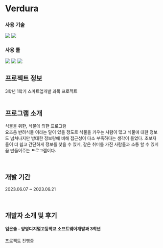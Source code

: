   <h1>Verdura</h1>
  <h3>사용 기술</h3>
  <div align="left">
    <img src="https://img.shields.io/badge/Dart-1E90FF?style=flat&logo=Dart&logoColor=white"/>
    <img src="https://img.shields.io/badge/Flutter-4169E1?style=flat&logo=Flutter&logoColor=white"/>
  </div>

  <h3>사용 툴</h3>
  <div align="left">
   <img src="https://img.shields.io/badge/AndroidStudio-3DDC84?style=flat&logo=AndroidStudio&logoColor=white"/>
   <img src="https://img.shields.io/badge/Git-F05032?style=flat&logo=Git&logoColor=white"/>
   <img src="https://img.shields.io/badge/GitHub-181717?style=flat&logo=GitHub&logoColor=white"/>
  </div>

  <h2>프로젝트 정보</h2>
  <span>3학년 1학기 스마트앱개발 과목 프로젝트</span><br/><br/>
  
   <h2>프로그램 소개</h2>
  <p>식물을 위한, 식물에 의한 프로그램<br>
    요즈음 반려식물 이라는 말이 있을 정도로 식물을 키우는 사람이 많고 식물에 대한 정보도 넘쳐나지만 방대한 정보량에 비해 접근성이 다소 부족하다는 생각이 들었다.
    초보자들이 더 쉽고 간단하게 정보를 찾을 수 있게, 같은 취미를 가진 사람들과 소통 할 수 있게끔 만들어주는 프로그램이다.
  </p>
<br/>
  <h2>개발 기간</h2>
<p>2023.06.07 ~ 2023.06.21</p>
<br/>

  <h2>개발자 소개 및 후기</h2>
    <h4>임은솔 - 양영디지털고등학교 소프트웨어개발과 3학년</h4>
    <p>
      프로젝트 진행중
    </p>
